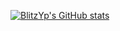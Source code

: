 [![BlitzYp's GitHub stats](https://github-readme-stats.vercel.app/api?username=BlitzYp)](https://github.com/anuraghazra/github-readme-stats)
